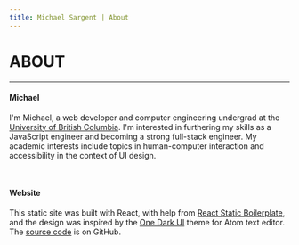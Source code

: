 ```yaml
---
title: Michael Sargent | About
---
```


# ABOUT

<hr>

#### Michael

I'm Michael, a web developer and computer engineering undergrad at the
[University of British Columbia][ubc]. I'm interested in furthering my skills as a
JavaScript engineer and becoming a strong full-stack engineer. My academic interests
include topics in human-computer interaction and accessibility in the context of UI design.

<br>

#### Website

This static site was built with React, with help from [React Static Boilerplate][boiler],
and the design was inspired by the [One Dark UI][onedark] theme for Atom text editor.
The [source code][source] is on GitHub.

[ubc]: <https://www.ubc.ca/>
[boiler]: <https://github.com/kriasoft/react-static-boilerplate>
[onedark]: <https://github.com/atom/one-dark-ui>
[source]: <https://github.com/mksarge/mksarge>
